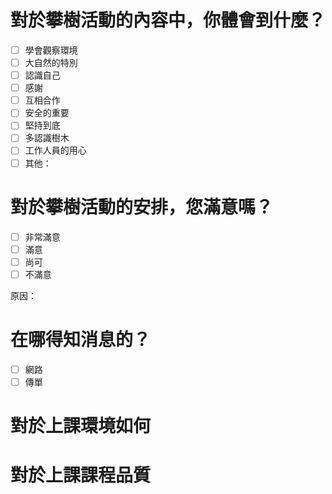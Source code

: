 # 對於攀樹活動的內容中，你體會到什麼？

- [ ] 學會觀察環境
- [ ] 大自然的特別
- [ ] 認識自己
- [ ] 感謝
- [ ] 互相合作
- [ ] 安全的重要
- [ ] 堅持到底
- [ ] 多認識樹木
- [ ] 工作人員的用心
- [ ] 其他：

# 對於攀樹活動的安排，您滿意嗎？

- [ ] 非常滿意
- [ ] 滿意
- [ ] 尚可
- [ ] 不滿意

原因：

# 在哪得知消息的？

- [ ] 網路
- [ ] 傳單

# 對於上課環境如何

# 對於上課課程品質
